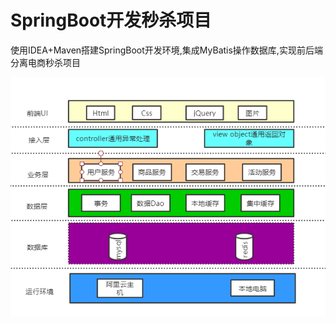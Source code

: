 
# SpringBoot开发秒杀项目

使用IDEA+Maven搭建SpringBoot开发环境,集成MyBatis操作数据库,实现前后端分离电商秒杀项目

![image](https://github.com/sparrowZG/limit-seckill/blob/master/images/秒杀系统架构图.png)
